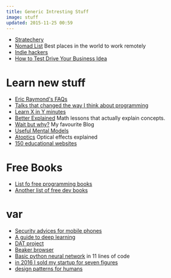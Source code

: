 ```yaml
---
title: Generic Intresting Stuff
image: stuff
updated: 2015-11-25 00:59
---
```

- [Stratechery](https://stratechery.com/)
- [Nomad List](https://nomadlist.com/) Best places in the world to work remotely
- [Indie hackers](https://www.indiehackers.com/businesses)
- [How to Test Drive Your Business Idea](https://blog.ladder.io/business-idea/)

# Learn new stuff
- [Eric Raymond's FAQs](http://www.catb.org/~esr/faqs/)
- [Talks that changed the way I think about programming](http://www.opowell.com/post/talks-that-changed-the-way-i-think-about-programming/)
- [Learn X in Y minutes](https://learnxinyminutes.com/)
- [Better Explained](http://betterexplained.com/) Math lessons that actually explain concepts.
- [Wait but why?](http://waitbutwhy.com/) My favourite Blog
- [Useful Mental Models](https://medium.com/@yegg/mental-models-i-find-repeatedly-useful-936f1cc405d#.nmtovyt9k)
- [Atoptics](http://www.atoptics.co.uk/) Optical effects explained
- [150 educational websites](https://medium.com/@imaginetta/150-educational-websites-for-lifelong-learners-71c1d8e94843#.q9n14gcej)

# Free Books
- [List fo free programming books](https://github.com/vhf/free-programming-books/blob/master/free-programming-books.md)
- [Another list of free dev books](https://devfreebooks.github.io/)

# var
- [Security advices for mobile phones](http://blog.kraken.com/post/153209105847/security-advisory-mobile-phones)
- [A guide to deep learning](http://yerevann.com/a-guide-to-deep-learning/)
- [DAT project](http://docs.datproject.org/)
- [Beaker browser](https://beakerbrowser.com/)
- [Basic python neural network](https://iamtrask.github.io/2015/07/12/basic-python-network/) in 11 lines of code
- [in 2016 I sold my startup for seven figures](https://medium.com/@kenanhopkins/in-2016-i-sold-my-startup-for-seven-figures-a3c60db80947#.2c7bg6ktl)
- [design patterns for humans](https://github.com/kamranahmedse/design-patterns-for-humans)
